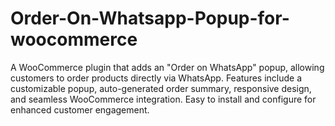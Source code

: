 # Order-On-Whatsapp-Popup-for-woocommerce
A WooCommerce plugin that adds an "Order on WhatsApp" popup, allowing customers to order products directly via WhatsApp. Features include a customizable popup, auto-generated order summary, responsive design, and seamless WooCommerce integration. Easy to install and configure for enhanced customer engagement.
